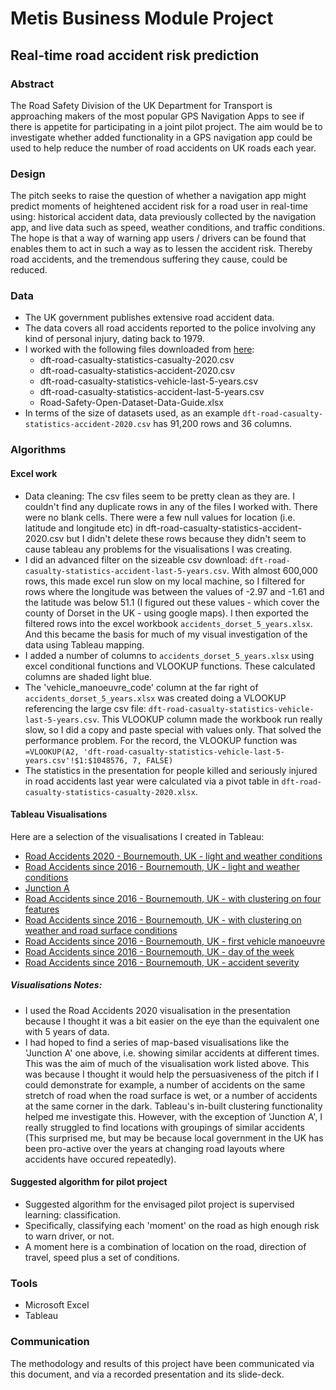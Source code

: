 # Metis Business Module Project

## Real-time road accident risk prediction

### Abstract

The Road Safety Division of the UK Department for Transport is approaching makers of the most popular GPS Navigation Apps to see if there is appetite for participating in a joint pilot project. The aim would be to investigate whether added functionality in a GPS navigation app could be used to help reduce the number of road accidents on UK roads each year.

### Design

The pitch seeks to raise the question of whether a navigation app might predict moments of heightened accident risk for a road user in real-time using:
historical accident data, data previously collected by the navigation app, and live data such as speed, weather conditions, and traffic conditions. The hope is that a way of warning app users / drivers can be found that enables them to act in such a way as to lessen the accident risk. Thereby road accidents, and the tremendous suffering they cause, could be reduced.

### Data
* The UK government publishes extensive road accident data.
* The data covers all road accidents reported to the police involving any kind of personal injury, dating back to 1979.
* I worked with the following files downloaded from [here](https://data.gov.uk/dataset/cb7ae6f0-4be6-4935-9277-47e5ce24a11f/road-safety-data):
    * dft-road-casualty-statistics-casualty-2020.csv
    * dft-road-casualty-statistics-accident-2020.csv
    * dft-road-casualty-statistics-vehicle-last-5-years.csv
    * dft-road-casualty-statistics-accident-last-5-years.csv
    * Road-Safety-Open-Dataset-Data-Guide.xlsx
* In terms of the size of datasets used, as an example `dft-road-casualty-statistics-accident-2020.csv` has 91,200 rows and 36 columns.

### Algorithms
#### Excel work
* Data cleaning: The csv files seem to be pretty clean as they are. I couldn't find any duplicate rows in any of the files I worked with. There were no blank cells. There were a few null values for location (i.e. latitude and longitude etc) in dft-road-casualty-statistics-accident-2020.csv but I didn't delete these rows because they didn't seem to cause tableau any problems for the visualisations I was creating.
* I did an advanced filter on the sizeable csv download: `dft-road-casualty-statistics-accident-last-5-years.csv`. With almost 600,000 rows, this made excel run slow on my local machine, so I filtered for rows where the longitude was between the values of -2.97 and -1.61 and the latitude was below 51.1 (I figured out these values - which cover the county of Dorset in the UK - using google maps). I then exported the filtered rows into the excel workbook `accidents_dorset_5_years.xlsx`. And this became the basis for much of my visual investigation of the data using Tableau mapping.
* I added a number of columns to `accidents_dorset_5_years.xlsx` using excel conditional functions and VLOOKUP functions. These calculated columns are shaded light blue.
* The 'vehicle_manoeuvre_code' column at the far right of `accidents_dorset_5_years.xlsx` was created doing a VLOOKUP referencing the large csv file: `dft-road-casualty-statistics-vehicle-last-5-years.csv`. This VLOOKUP column made the workbook run really slow, so I did a copy and paste special with values only. That solved the performance problem. For the record, the VLOOKUP function was `=VLOOKUP(A2, 'dft-road-casualty-statistics-vehicle-last-5-years.csv'!$1:$1048576, 7, FALSE)`
* The statistics in the presentation for people killed and seriously injured in road accidents last year were calculated via a pivot table in `dft-road-casualty-statistics-casualty-2020.xlsx`.


#### Tableau Visualisations
Here are a selection of the visualisations I created in Tableau:
* [Road Accidents 2020 - Bournemouth, UK - light and weather conditions](https://public.tableau.com/app/profile/will7441/viz/RoadSafetyBournemouth/RoadAccidents2020-EastDorsetUK)
* [Road Accidents since 2016 - Bournemouth, UK - light and weather conditions](https://public.tableau.com/app/profile/will7441/viz/RoadSafetyv2/RoadAccidents-Past5years)
* [Junction A](https://public.tableau.com/app/profile/will7441/viz/RoadSafetyv2/junctionA)
* [Road Accidents since 2016 - Bournemouth, UK - with clustering on four features](https://public.tableau.com/app/profile/will7441/viz/RoadSafetyv2/clusters_1)
* [Road Accidents since 2016 - Bournemouth, UK - with clustering on weather and road surface conditions](https://public.tableau.com/app/profile/will7441/viz/RoadSafetyv2/clusters_2)
* [Road Accidents since 2016 - Bournemouth, UK - first vehicle manoeuvre](https://public.tableau.com/app/profile/will7441/viz/RoadSafetyv2/Manoeuvres)
* [Road Accidents since 2016 - Bournemouth, UK - day of the week](https://public.tableau.com/app/profile/will7441/viz/RoadSafetyv2/dayoftheweek)
* [Road Accidents since 2016 - Bournemouth, UK - accident severity](https://public.tableau.com/app/profile/will7441/viz/RoadSafetyv2/severity)

##### _Visualisations Notes_:
* I used the Road Accidents 2020 visualisation in the presentation because I thought it was a bit easier on the eye than the equivalent one with 5 years of data.
* I had hoped to find a series of map-based visualisations like the 'Junction A' one above, i.e. showing similar accidents at different times. This was the aim of much of the visualisation work listed above. This was because I thought it would help the persuasiveness of the pitch if I could demonstrate for example, a number of accidents on the same stretch of road when the road surface is wet, or a number of accidents at the same corner in the dark. Tableau's in-built clustering functionality helped me investigate this. However, with the exception of 'Junction A', I really struggled to find locations with groupings of similar accidents (This surprised me, but may be because local government in the UK has been pro-active over the years at changing road layouts where accidents have occured repeatedly).

#### Suggested algorithm for pilot project
* Suggested algorithm for the envisaged pilot project is supervised learning: classification.
* Specifically, classifying each 'moment' on the road as high enough risk to warn driver, or not.
* A moment here is a combination of location on the road, direction of travel, speed plus a set of conditions.

### Tools

* Microsoft Excel
* Tableau

### Communication
The methodology and results of this project have been communicated via this document, and via a recorded presentation and its slide-deck.